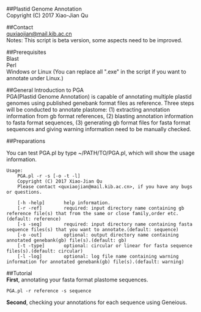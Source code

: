 ##Plastid Genome Annotation<br />
Copyright (C) 2017 Xiao-Jian Qu<br />

##Contact<br />
quxiaojian@mail.kib.ac.cn<br />
Notes: This script is beta version, some aspects need to be improved.<br />

##Prerequisites<br />
Blast<br />
Perl<br />
Windows or Linux (You can replace all ".exe" in the script if you want to annotate under Linux.)<br />

##General Introduction to PGA<br />
PGA(Plastid Genome Annotation) is capable of annotating multiple plastid genomes using published genebank format files as reference. Three steps will be conducted to annotate plastome: (1) extracting annotation information from gb format references, (2) blasting annotation information to fasta format sequences, (3) generating gb format files for fasta format sequences and giving warning information need to be manually checked.<br />

##Preparations<br />

You can test PGA.pl by type ~/PATH/TO/PGA.pl, which will show the usage information.<br />
```
Usage:
    PGA.pl -r -s [-o -t -l]
    Copyright (C) 2017 Xiao-Jian Qu
    Please contact <quxiaojian@mail.kib.ac.cn>, if you have any bugs or questions.

    [-h -help]       help information.
    [-r -ref]        required: input directory name containing gb reference file(s) that from the same or close family,order etc.(default: reference)
    [-s -seq]        required: input directory name containing fasta sequence files(s) that you want to annotate.(default: sequence)
    [-o -out]        optional: output directory name containing annotated genebank(gb) file(s).(default: gb)
    [-t -type]       optional: circular or linear for fasta sequence files(s).(default: circular)
    [-l -log]        optional: log file name containing warning information for annotated genebank(gb) file(s).(default: warning)
```

##Tutorial<br />
**First**, annotating your fasta format plastome sequences.<br />
```
PGA.pl -r reference -s sequence
```
**Second**, checking your annotations for each sequence using Geneious.<br />

